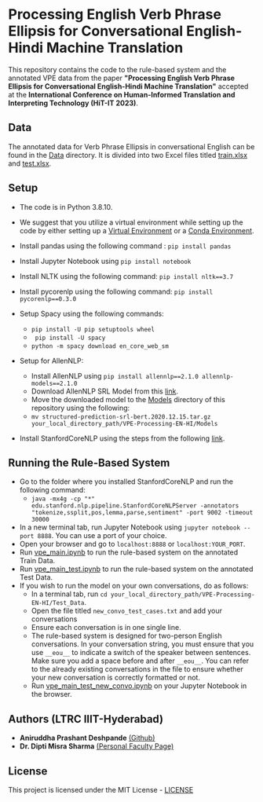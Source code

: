 # Processing English Verb Phrase Ellipsis for Conversational English-Hindi Machine Translation
This repository contains the code to the rule-based system and the annotated VPE data from the paper **"Processing English Verb Phrase Ellipsis for Conversational English-Hindi Machine Translation"** accepted at the **International Conference on Human-Informed Translation and Interpreting Technology (HiT-IT 2023)**. 

## Data
The annotated data for Verb Phrase Ellipsis in conversational English can be found in the [Data](Data) directory. It is divided into two Excel files titled [train.xlsx](Data/train.xlsx) and [test.xlsx](Data/test.xlsx). 

## Setup
* The code is in Python 3.8.10.
* We suggest that you utilize a virtual environment while setting up the code by either setting up a [Virtual Environment](https://docs.python.org/3/library/venv.html) or a [Conda Environment](https://docs.conda.io/projects/conda/en/latest/user-guide/index.html).
* Install pandas using the following command : ```pip install pandas```
* Install Jupyter Notebook using ```pip install notebook```
* Install NLTK using the following command: ```pip install nltk==3.7```
* Install pycorenlp using the following command: ```pip install pycorenlp==0.3.0```
* Setup Spacy using the following commands:
  * ```pip install -U pip setuptools wheel```
  * ``` pip install -U spacy```
  * ```python -m spacy download en_core_web_sm```
* Setup for AllenNLP:
  * Install AllenNLP using ```pip install allennlp==2.1.0 allennlp-models==2.1.0```
  * Download AllenNLP SRL Model from this [link](https://storage.googleapis.com/allennlp-public-models/structured-prediction-srl-bert.2020.12.15.tar.gz).
  * Move the downloaded model to the [Models](Models) directory of this repository using the following:
  * ```mv structured-prediction-srl-bert.2020.12.15.tar.gz your_local_directory_path/VPE-Processing-EN-HI/Models```

* Install StanfordCoreNLP using the steps from the following [link]([https://stanfordnlp.github.io/CoreNLP/download.html](https://stanfordnlp.github.io/CoreNLP/download.html#steps-to-setup-from-the-official-release)).

## Running the Rule-Based System
* Go to the folder where you installed StanfordCoreNLP and run the following command:
  * ```java -mx4g -cp "*" edu.stanford.nlp.pipeline.StanfordCoreNLPServer -annotators "tokenize,ssplit,pos,lemma,parse,sentiment" -port 9002 -timeout 30000```
* In a new terminal tab, run Jupyter Notebook using ```jupyter notebook --port 8888```. You can use a port of your choice.
* Open your browser and go to ```localhost:8888``` or ```localhost:YOUR_PORT```.
* Run [vpe_main.ipynb](vpe_main.ipynb) to run the rule-based system on the annotated Train Data.
* Run [vpe_main_test.ipynb](vpe_main_test.ipynb) to run the rule-based system on the annotated Test Data.
* If you wish to run the model on your own conversations, do as follows:
  * In a terminal tab, run ```cd your_local_directory_path/VPE-Processing-EN-HI/Test_Data```.
  * Open the file titled ```new_convo_test_cases.txt``` and add your conversations
  * Ensure each conversation is in one single line.
  * The rule-based system is designed for two-person English conversations. In your conversation string, you must ensure that you use ```__eou__``` to indicate a switch of the speaker between sentences. Make sure you add a space before and after ```__eou__```. You can refer to the already existing conversations in the file to ensure whether your new conversation is correctly formatted or not.
  * Run [vpe_main_test_new_convo.ipynb](vpe_main_test_new_convo.ipynb) on your Jupyter Notebook in the browser.

## Authors (LTRC IIIT-Hyderabad)
* **Aniruddha Prashant Deshpande** [(Github)](https://github.com/aniruddhapdeshpande99)
* **Dr. Dipti Misra Sharma** [(Personal Faculty Page)](https://www.iiit.ac.in/people/faculty/dipti/)

## License
This project is licensed under the MIT License - [LICENSE](LICENSE)


